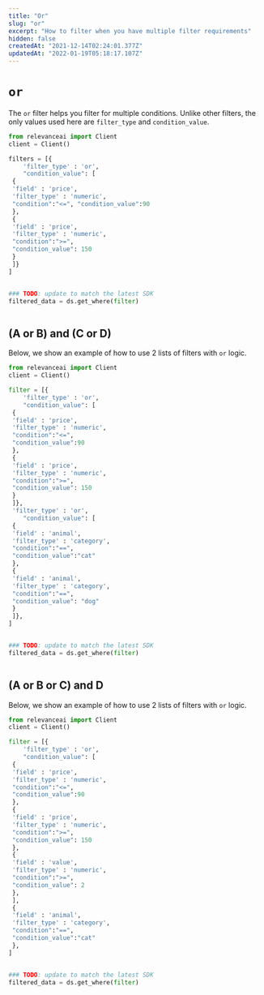 ```yaml
---
title: "Or"
slug: "or"
excerpt: "How to filter when you have multiple filter requirements"
hidden: false
createdAt: "2021-12-14T02:24:01.377Z"
updatedAt: "2022-01-19T05:18:17.107Z"
---
```

# `or`


The `or` filter helps you filter for multiple conditions. Unlike other filters, the only values used here are `filter_type` and `condition_value`.
```python Python (SDK)
from relevanceai import Client
client = Client()

filters = [{
	'filter_type' : 'or',
	"condition_value": [
 {
 'field' : 'price',
 'filter_type' : 'numeric',
 "condition":"<=", "condition_value":90
 },
 {
 'field' : 'price',
 'filter_type' : 'numeric',
 "condition":">=",
 "condition_value": 150
 }
 ]}
]

```
```python
```

```python Python (SDK)
### TODO: update to match the latest SDK
filtered_data = ds.get_where(filter)
```
```python
```

## (A or B) and (C or D)

Below, we show an example of how to use 2 lists of filters with `or` logic.
```python Python (SDK)
from relevanceai import Client
client = Client()

filter = [{
	'filter_type' : 'or',
	"condition_value": [
 {
 'field' : 'price',
 'filter_type' : 'numeric',
 "condition":"<=",
 "condition_value":90
 },
 {
 'field' : 'price',
 'filter_type' : 'numeric',
 "condition":">=",
 "condition_value": 150
 }
 ]},
 'filter_type' : 'or',
	"condition_value": [
 {
 'field' : 'animal',
 'filter_type' : 'category',
 "condition":"==",
 "condition_value":"cat"
 },
 {
 'field' : 'animal',
 'filter_type' : 'category',
 "condition":"==",
 "condition_value": "dog"
 }
 ]},
]

```
```python
```

```python Python (SDK)
### TODO: update to match the latest SDK
filtered_data = ds.get_where(filter)
```
```python
```


## (A or B or C) and D

Below, we show an example of how to use 2 lists of filters with `or` logic.

```python Python (SDK)
from relevanceai import Client
client = Client()

filter = [{
	'filter_type' : 'or',
	"condition_value": [
 {
 'field' : 'price',
 'filter_type' : 'numeric',
 "condition":"<=",
 "condition_value":90
 },
 {
 'field' : 'price',
 'filter_type' : 'numeric',
 "condition":">=",
 "condition_value": 150
 },
 {
 'field' : 'value',
 'filter_type' : 'numeric',
 "condition":">=",
 "condition_value": 2
 },
 ],
 {
 'field' : 'animal',
 'filter_type' : 'category',
 "condition":"==",
 "condition_value":"cat"
 },
]

```
```python
```
```python Python (SDK)
### TODO: update to match the latest SDK
filtered_data = ds.get_where(filter)
```
```python
```

